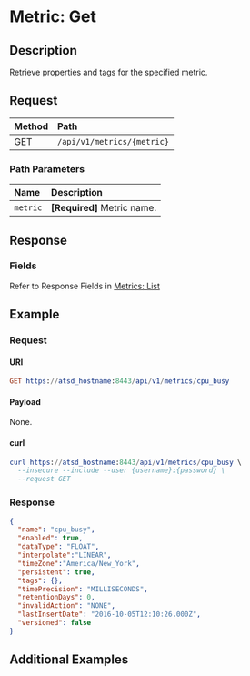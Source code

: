 # Metric: Get

## Description

Retrieve properties and tags for the specified metric.

## Request

| **Method** | **Path** |
|:---|:---|
| GET | `/api/v1/metrics/{metric}` |

### Path Parameters

| **Name** | **Description** |
|:---|:---|
| `metric` | **[Required]** Metric name. |

## Response

### Fields

Refer to Response Fields in [Metrics: List](list.md#fields)

## Example

### Request

#### URI

```elm
GET https://atsd_hostname:8443/api/v1/metrics/cpu_busy
```

#### Payload

None.

#### curl

```elm
curl https://atsd_hostname:8443/api/v1/metrics/cpu_busy \
  --insecure --include --user {username}:{password} \
  --request GET
```

### Response

```json
{
  "name": "cpu_busy",
  "enabled": true,
  "dataType": "FLOAT",
  "interpolate":"LINEAR",
  "timeZone":"America/New_York",
  "persistent": true,
  "tags": {},
  "timePrecision": "MILLISECONDS",
  "retentionDays": 0,
  "invalidAction": "NONE",
  "lastInsertDate": "2016-10-05T12:10:26.000Z",
  "versioned": false
}
```

## Additional Examples

